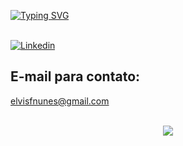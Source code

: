 [![Typing SVG](https://readme-typing-svg.herokuapp.com/?color=00bfbf&size=35&center=true&vCenter=true&width=1000&lines=Welcome!+:%29)](https://git.io/typing-svg) </br>
</br>

[![Linkedin](https://img.shields.io/badge/LinkedIn-0077B5?style=for-the-badge&logo=linkedin&logoColor=white)](https://www.linkedin.com/in/elvis-felipe-nunes-machado-52707922b/)

##  E-mail para contato:



 
 

elvisfnunes@gmail.com
<br/>
<br/>

<p align="center">
   <img src="https://profile-counter.glitch.me/ElvisNunes13/count.svg" />
</p></br>
